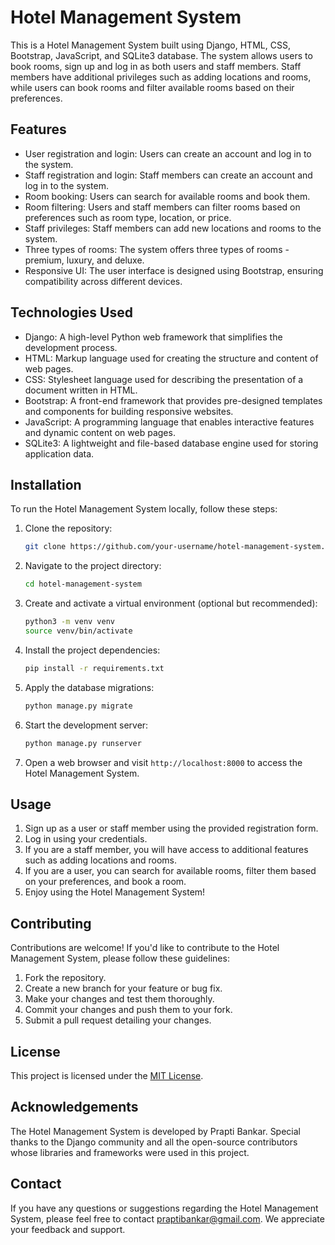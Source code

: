 # Hotel Management System

This is a Hotel Management System built using Django, HTML, CSS, Bootstrap, JavaScript, and SQLite3 database. The system allows users to book rooms, sign up and log in as both users and staff members. Staff members have additional privileges such as adding locations and rooms, while users can book rooms and filter available rooms based on their preferences.

## Features

- User registration and login: Users can create an account and log in to the system.
- Staff registration and login: Staff members can create an account and log in to the system.
- Room booking: Users can search for available rooms and book them.
- Room filtering: Users and staff members can filter rooms based on preferences such as room type, location, or price.
- Staff privileges: Staff members can add new locations and rooms to the system.
- Three types of rooms: The system offers three types of rooms - premium, luxury, and deluxe.
- Responsive UI: The user interface is designed using Bootstrap, ensuring compatibility across different devices.

## Technologies Used

- Django: A high-level Python web framework that simplifies the development process.
- HTML: Markup language used for creating the structure and content of web pages.
- CSS: Stylesheet language used for describing the presentation of a document written in HTML.
- Bootstrap: A front-end framework that provides pre-designed templates and components for building responsive websites.
- JavaScript: A programming language that enables interactive features and dynamic content on web pages.
- SQLite3: A lightweight and file-based database engine used for storing application data.

## Installation

To run the Hotel Management System locally, follow these steps:

1. Clone the repository:

   ```bash
   git clone https://github.com/your-username/hotel-management-system.git
   ```

2. Navigate to the project directory:

   ```bash
   cd hotel-management-system
   ```

3. Create and activate a virtual environment (optional but recommended):

   ```bash
   python3 -m venv venv
   source venv/bin/activate
   ```

4. Install the project dependencies:

   ```bash
   pip install -r requirements.txt
   ```

5. Apply the database migrations:

   ```bash
   python manage.py migrate
   ```

6. Start the development server:

   ```bash
   python manage.py runserver
   ```

7. Open a web browser and visit `http://localhost:8000` to access the Hotel Management System.

## Usage

1. Sign up as a user or staff member using the provided registration form.
2. Log in using your credentials.
3. If you are a staff member, you will have access to additional features such as adding locations and rooms.
4. If you are a user, you can search for available rooms, filter them based on your preferences, and book a room.
5. Enjoy using the Hotel Management System!

## Contributing

Contributions are welcome! If you'd like to contribute to the Hotel Management System, please follow these guidelines:

1. Fork the repository.
2. Create a new branch for your feature or bug fix.
3. Make your changes and test them thoroughly.
4. Commit your changes and push them to your fork.
5. Submit a pull request detailing your changes.

## License

This project is licensed under the [MIT License](LICENSE).

## Acknowledgements

The Hotel Management System is developed by Prapti Bankar. Special thanks to the Django community and all the open-source contributors whose libraries and frameworks were used in this project.

## Contact

If you have any questions or suggestions regarding the Hotel Management System, please feel free to contact praptibankar@gmail.com. We appreciate your feedback and support.
